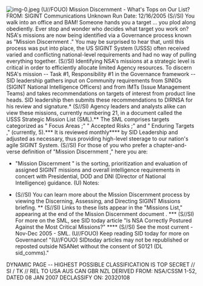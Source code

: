 ![img-0.jpeg](img-0.jpeg)
(U//FOUO) Mission Discernment - What's Tops on Our List?
FROM: SIGINT Communications
Unknown
Run Date: 12/16/2005
(S//SI) You walk into an office and BAM! Someone hands you a target ... you plod along obediently. Ever stop and wonder who decides what target you work on? NSA's missions are now being identified via a Governance process known as "Mission
Discernment ." You may be surprised to hear that, until this process was put into place, the US SIGINT System (USSS) often received varied and conflicting national-level requirements and had no way of pulling everything together.
(S//SI) Identifying NSA's missions at a strategic level is critical in order to efficiently allocate limited Agency resources. To discern NSA's mission -- Task \#1, Responsibility \#1 in the Governance framework -- SID leadership gathers input on Community requirements from SINIOs (SIGINT National Intelligence Officers) and from IMTs (Issue Management Teams) and takes recommendations on targets of interest from product line heads. SID leadership then submits these recommendations to DIRNSA for his review and signature.*
(S//SI) Agency leaders and analysts alike can view these missions, currently numbering 21, in a document called the USSS Strategic Mission List (SML).** The SML comprises targets categorized as " Focus Areas ;" " Accepted Risks ;" and " Enduring Targets ," (currently, 5).*** It is reviewed monthly**** by SID Leadership and adjusted as necessary, thus providing high-level steerage to our nation's agile SIGINT System.
(S//SI) For those of you who prefer a chapter-and-verse definition of "Mission Discernment ," here you are:

- "Mission Discernment " is the sorting, prioritization and evaluation of assigned SIGINT missions and overall intelligence requirements in concert with Presidential, DOD and DNI (Director of National Intelligence) guidance.
(U) Notes:
* (S//SI) You can learn more about the Mission Discernment process by viewing the Discerning, Assessing, and Directing SIGINT Missions briefing.
** (S//SI) Links to these lists appear in the "Missions List," appearing at the end of the Mission Discernment document .
*** (S//SI) For more on the SML, see SID today article "Is NSA Correctly Postured Against the Most Critical Missions?"
**** (S//SI) See the most current - Nov-Dec 2005 - SML.
(U//FOUO) Keep reading SID today for more on Governance!
"(U//FOUO) SIDtoday articles may not be republished or reposted outside NSANet without the consent of S0121 (DL sid_comms)."

DYNAMIC PAGE -- HIGHEST POSSIBLE CLASSIFICATION IS TOP SECRET // SI / TK // REL TO USA AUS CAN GBR NZL
DERIVED FROM: NSA/CSSM 1-52, DATED 08 JAN 2007 DECLASSIFY ON: 20320108

